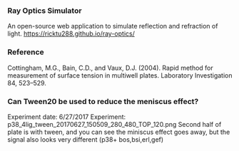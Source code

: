 ### Ray Optics Simulator
An open-source web application to simulate reflection and refraction of light.
https://ricktu288.github.io/ray-optics/

### Reference
Cottingham, M.G., Bain, C.D., and Vaux, D.J. (2004). Rapid method for measurement of surface tension in multiwell plates. Laboratory Investigation 84, 523–529.


### Can Tween20 be used to reduce the meniscus effect?
Experiment date: 6/27/2017 
Experiment: p38_4lig_tween_20170627_150509_280_480_TOP_120.png
Second half of plate is with tween, and you can see the miniscus effect goes away, but the signal also looks very different
(p38+ bos,bsi,erl,gef)
